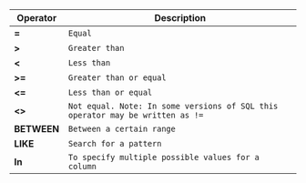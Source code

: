 | Operator         | Description                                                                                                                     |
|------------------|---------------------------------------------------------------------------------------------------------------------------------|
| **=**       | `Equal`                                                                                                      |
| **>**       | `Greater than`                          |
| **<**       | `Less than`                          |
| **>=**       | `Greater than or equal`                                                                                |
| **<=** | `Less than or equal`                         | 
| **<>**  | `Not equal. Note: In some versions of SQL this operator may be written as !=`                                                                           |
| **BETWEEN**   | `Between a certain range`                                                                                                         |
| **LIKE**        | `Search for a pattern`                                                                           |
| **In**     | `To specify multiple possible values for a column`                                                                              |
